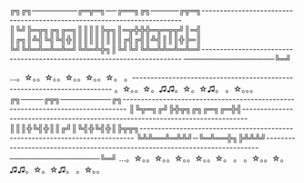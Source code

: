 ╔╗╔╗────────╔═╦═╗──╔══╗╔╗─────╔╦═╗------------------------------------------------------------------------
║╚╝╠═╦╗╔╗╔═╗║║║║╠╦╗║═╦╬╬╬═╦═╦╦╝║═╣
║╔╗║╩╣╚╣╚╣╬║║║║║║║║║╔╣╔╣║╩╣║║║╬╠═║
╚╝╚╩═╩═╩═╩═╝╚╩═╩╬╗║╚╝╚╝╚╩═╩╩═╩═╩═╝------------------------------------------------------------------------
────────────────╚═╝

...。☆。。☆。。☆。。☆。。☆。 。------------------------------------------------------------------------
。☆。。☆。♫♫。☆。☆♫。 。☆。。。
╔╗────╔╦╗─────────╔╗-------------------------------------------------------------------------------
║╚╦═╗╔╝╠╬╦╗╔╗╔═╗╔═╬╣-------------------------------------------------------------------------------
║║║╬╚╣╬║║╔╝║╚╣╬╚╣╬║╠╦╦╗----------------------------------------------------------------------------
╚╩╩══╩═╩╩╝─╚═╩══╬╗╠╩╩╩╝----------------------------------------------------------------------------
────────────────╚═╝
...。☆。。☆。。☆。。☆。。☆。 。
。☆。。☆。♫♫。☆。☆♫。 。☆。。
